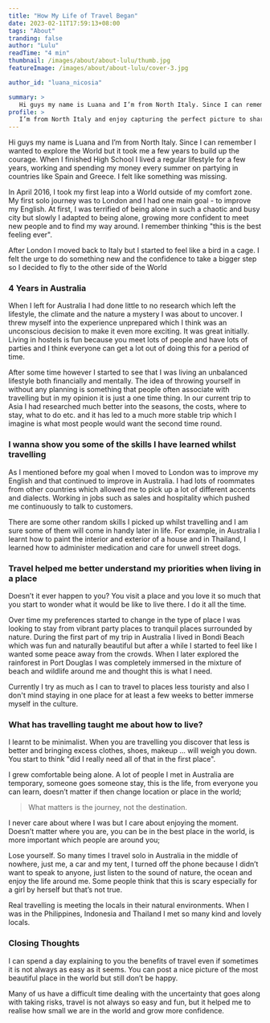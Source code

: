 ```yaml
---
title: "How My Life of Travel Began"
date: 2023-02-11T17:59:13+08:00
tags: "About"
tranding: false
author: "Lulu"
readTime: "4 min"
thumbnail: /images/about/about-lulu/thumb.jpg
featureImage: /images/about/about-lulu/cover-3.jpg

author_id: "luana_nicosia"

summary: >
   Hi guys my name is Luana and I’m from North Italy. Since I can remember I wanted to explore the World.
profile: >
   I’m from North Italy and enjoy capturing the perfect picture to share. Since I can remember I wanted to explore the World but it took me a few years to build up the courage. When I finished High School I lived a regular lifestyle.
---
```


Hi guys my name is Luana and I’m from North Italy. Since I can remember I wanted to explore the World but it took me a few years to build up the courage. When I finished High School I lived a regular lifestyle for a few years, working and spending my money every summer on partying in countries like Spain and Greece. I felt like something was missing.

In April 2016, I took my first leap into a World outside of my comfort zone.  My first solo journey was to London and I had one main goal - to improve my English. At first, I was terrified of being alone in such a chaotic and busy city but slowly I adapted to being alone, growing more confident to meet new people and to find my way around. I remember thinking "this is the best feeling ever".

After London I moved back to Italy but I started to feel like a bird in a cage. I felt the urge to do something new and the confidence to take a bigger step so I decided to fly to the other side of the World

### 4 Years in Australia

When I left for Australia I had done little to no research which left the lifestyle, the climate and the nature a mystery I was about to uncover. I threw myself into the experience unprepared which I think was an unconscious decision to make it even more exciting. It was great initially. Living in hostels is fun because you meet lots of people and have lots of parties and I think everyone can get a lot out of doing this for a period of time. 

After some time however I started to see that I was living an unbalanced lifestyle both financially and mentally. The idea of throwing yourself in without any planning is something that people often associate with travelling but in my opinion it is just a one time thing. In our current trip to Asia I had researched much better into the seasons, the costs, where to stay, what to do etc. and it has led to a much more stable trip which I imagine is what most people would want the second time round.

### I wanna show you some of the skills I have learned whilst travelling

As I mentioned before my goal when I moved to London was to improve my English and that continued to improve in Australia. I had lots of roommates from other countries which allowed me to pick up a lot of different accents and dialects. Working in jobs such as sales and hospitality which pushed me continuously to talk to customers. 

There are some other random skills I picked up whilst travelling and I am sure some of them will come in handy later in life. For example, in Australia I learnt how to paint the interior and exterior of a house and in Thailand, I learned how to administer medication and care for unwell street dogs. 

### Travel helped me better understand my priorities when living in a place

Doesn’t it ever happen to you? You visit a place and you love it so much that you start to wonder what it would be like to live there. I do it all the time.

Over time my preferences started to change in the type of place I was looking to stay from vibrant party places to tranquil places surrounded by nature. During the first part of my trip in Australia I lived in Bondi Beach which was fun and naturally beautiful but after a while I started to feel like I wanted some peace away from the crowds. When I later explored the rainforest in Port Douglas I was completely immersed in the mixture of beach and wildlife around me and thought this is what I need. 

Currently I try as much as I can to travel to places less touristy and also I don't mind staying in one place for at least a few weeks to better immerse myself in the culture. 

### What has travelling taught me about how to live?

I learnt to be minimalist. When you are travelling you discover that less is better and bringing excess clothes, shoes, makeup ... will weigh you down. You start to think "did I really need all of that in the first place".

I grew comfortable being alone. A lot of people I met in Australia are temporary, someone goes someone stay, this is the life, from everyone you can learn, doesn’t matter if then change location or place in the world;

>What matters is the journey, not the destination. 

I never care about where I was but I care about enjoying the moment. Doesn’t matter where you are, you can be in the best place in the world, is more important which people are around you;

Lose yourself. So many times I travel solo in Australia in the middle of nowhere, just me, a car and my tent, I turned off the phone because I didn’t want to speak to anyone, just listen to the sound of nature, the ocean and enjoy the life around me. Some people think that this is scary especially for a girl by herself but that’s not true. 

Real travelling is meeting the locals in their natural environments. When I was in the Philippines, Indonesia and Thailand I met so many kind and lovely locals.

### Closing Thoughts

I can spend a day explaining to you the benefits of travel even if sometimes it is not always as easy as it seems. You can post a nice picture of the most beautiful place in the world but still don’t be happy. 


Many of us have a difficult time dealing with the uncertainty that goes along with taking risks, travel is not always so easy and fun, but it helped me to realise how small we are in the world and grow more confidence. 
